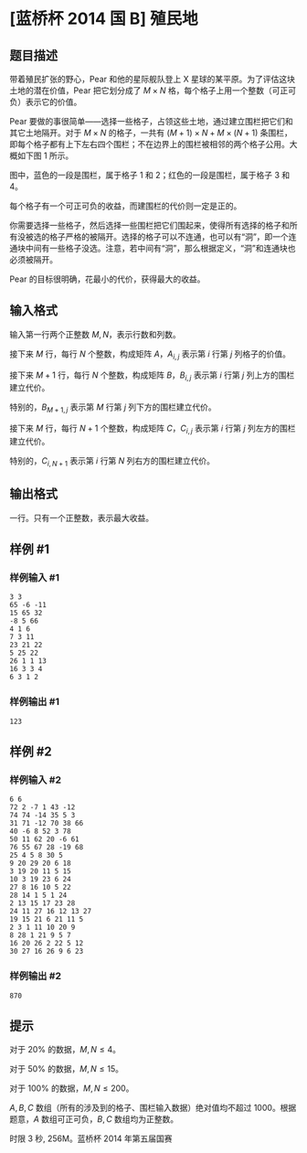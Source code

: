# [蓝桥杯 2014 国 B] 殖民地

## 题目描述

带着殖民扩张的野心，Pear 和他的星际舰队登上 X 星球的某平原。为了评估这块土地的潜在价值，Pear 把它划分成了 $M \times N$ 格，每个格子上用一个整数（可正可负）表示它的价值。

Pear 要做的事很简单——选择一些格子，占领这些土地，通过建立围栏把它们和其它土地隔开。对于 $M \times N$ 的格子，一共有 $(M+1) \times N+M \times (N+1)$ 条围栏，即每个格子都有上下左右四个围栏；不在边界上的围栏被相邻的两个格子公用。大概如下图 $1$ 所示。

图中，蓝色的一段是围栏，属于格子 $1$ 和 $2$；红色的一段是围栏，属于格子 $3$ 和 $4$。

每个格子有一个可正可负的收益，而建围栏的代价则一定是正的。

你需要选择一些格子，然后选择一些围栏把它们围起来，使得所有选择的格子和所有没被选的格子严格的被隔开。选择的格子可以不连通，也可以有“洞”，即一个连通块中间有一些格子没选。注意，若中间有“洞”，那么根据定义，“洞”和连通块也必须被隔开。

Pear 的目标很明确，花最小的代价，获得最大的收益。

## 输入格式

输入第一行两个正整数 $M,N$，表示行数和列数。

接下来 $M$ 行，每行 $N$ 个整数，构成矩阵 $A$，$A_{i,j}$ 表示第 $i$ 行第 $j$ 列格子的价值。

接下来 $M+1$ 行，每行 $N$ 个整数，构成矩阵 $B$，$B_{i,j}$ 表示第 $i$ 行第 $j$ 列上方的围栏建立代价。

特别的，$B_{M+1,j}$ 表示第 $M$ 行第 $j$ 列下方的围栏建立代价。

接下来 $M$ 行，每行 $N+1$ 个整数，构成矩阵 $C$，$C_{i,j}$ 表示第 $i$ 行第 $j$ 列左方的围栏建立代价。

特别的，$C_{i,N+1}$ 表示第 $i$ 行第 $N$ 列右方的围栏建立代价。

## 输出格式

一行。只有一个正整数，表示最大收益。

## 样例 #1

### 样例输入 #1
```
3 3
65 -6 -11
15 65 32
-8 5 66
4 1 6
7 3 11
23 21 22
5 25 22
26 1 1 13
16 3 3 4
6 3 1 2
```

### 样例输出 #1

```
123
```

## 样例 #2

### 样例输入 #2
```
6 6
72 2 -7 1 43 -12
74 74 -14 35 5 3
31 71 -12 70 38 66
40 -6 8 52 3 78
50 11 62 20 -6 61
76 55 67 28 -19 68
25 4 5 8 30 5
9 20 29 20 6 18
3 19 20 11 5 15
10 3 19 23 6 24
27 8 16 10 5 22
28 14 1 5 1 24
2 13 15 17 23 28
24 11 27 16 12 13 27
19 15 21 6 21 11 5
2 3 1 11 10 20 9
8 28 1 21 9 5 7
16 20 26 2 22 5 12
30 27 16 26 9 6 23
```

### 样例输出 #2

```
870
```

## 提示

对于 $20\%$ 的数据，$M,N \le 4$。

对于 $50\%$ 的数据，$M,N \le 15$。

对于 $100\%$ 的数据，$M,N \le 200$。

$A,B,C$ 数组（所有的涉及到的格子、围栏输入数据）绝对值均不超过 $1000$。根据题意，$A$ 数组可正可负，$B,C$ 数组均为正整数。

时限 3 秒, 256M。蓝桥杯 2014 年第五届国赛
